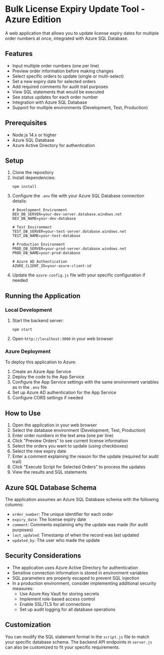 # Bulk License Expiry Update Tool - Azure Edition

A web application that allows you to update license expiry dates for multiple order numbers at once, integrated with Azure SQL Database.

## Features

- Input multiple order numbers (one per line)
- Preview order information before making changes
- Select specific orders to update (single or multi-select)
- Set a new expiry date for selected orders
- Add required comments for audit trail purposes
- View SQL statements that would be executed
- See status updates for each order number
- Integration with Azure SQL Database
- Support for multiple environments (Development, Test, Production)

## Prerequisites

- Node.js 14.x or higher
- Azure SQL Database
- Azure Active Directory for authentication

## Setup

1. Clone the repository
2. Install dependencies:
   ```
   npm install
   ```
3. Configure the `.env` file with your Azure SQL Database connection details:
   ```
   # Development Environment
   DEV_DB_SERVER=your-dev-server.database.windows.net
   DEV_DB_NAME=your-dev-database

   # Test Environment
   TEST_DB_SERVER=your-test-server.database.windows.net
   TEST_DB_NAME=your-test-database

   # Production Environment
   PROD_DB_SERVER=your-prod-server.database.windows.net
   PROD_DB_NAME=your-prod-database

   # Azure AD Authentication
   AZURE_CLIENT_ID=your-azure-client-id
   ```
4. Update the `azure-config.js` file with your specific configuration if needed

## Running the Application

### Local Development

1. Start the backend server:
   ```
   npm start
   ```
2. Open `http://localhost:3000` in your web browser

### Azure Deployment

To deploy this application to Azure:

1. Create an Azure App Service
2. Deploy the code to the App Service
3. Configure the App Service settings with the same environment variables as in the `.env` file
4. Set up Azure AD authentication for the App Service
5. Configure CORS settings if needed

## How to Use

1. Open the application in your web browser
2. Select the database environment (Development, Test, Production)
3. Enter order numbers in the text area (one per line)
4. Click "Preview Orders" to see current license information
5. Select the orders you want to update (using checkboxes)
6. Select the new expiry date
7. Enter a comment explaining the reason for the update (required for audit trail)
8. Click "Execute Script for Selected Orders" to process the updates
9. View the results and SQL statements

## Azure SQL Database Schema

The application assumes an Azure SQL Database schema with the following columns:
- `order_number`: The unique identifier for each order
- `expiry_date`: The license expiry date
- `comment`: Comments explaining why the update was made (for audit purposes)
- `last_updated`: Timestamp of when the record was last updated
- `updated_by`: The user who made the update

## Security Considerations

- The application uses Azure Active Directory for authentication
- Sensitive connection information is stored in environment variables
- SQL parameters are properly escaped to prevent SQL injection
- In a production environment, consider implementing additional security measures:
  - Use Azure Key Vault for storing secrets
  - Implement role-based access control
  - Enable SSL/TLS for all connections
  - Set up audit logging for all database operations

## Customization

You can modify the SQL statement format in the `script.js` file to match your specific database schema. The backend API endpoints in `server.js` can also be customized to fit your specific requirements.

